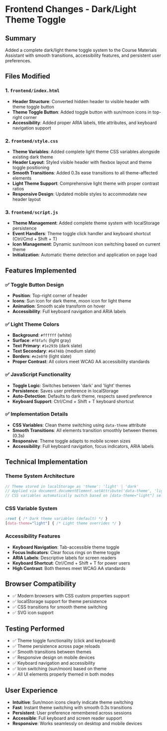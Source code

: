 # Frontend Changes - Dark/Light Theme Toggle

## Summary
Added a complete dark/light theme toggle system to the Course Materials Assistant with smooth transitions, accessibility features, and persistent user preferences.

## Files Modified

### 1. `frontend/index.html`
- **Header Structure**: Converted hidden header to visible header with theme toggle button
- **Theme Toggle Button**: Added toggle button with sun/moon icons in top-right corner
- **Accessibility**: Added proper ARIA labels, title attributes, and keyboard navigation support

### 2. `frontend/style.css`
- **Theme Variables**: Added complete light theme CSS variables alongside existing dark theme
- **Header Layout**: Styled visible header with flexbox layout and theme toggle positioning
- **Smooth Transitions**: Added 0.3s ease transitions to all theme-affected elements
- **Light Theme Support**: Comprehensive light theme with proper contrast ratios
- **Responsive Design**: Updated mobile styles to accommodate new header layout

### 3. `frontend/script.js`
- **Theme Management**: Added complete theme system with localStorage persistence
- **Event Handlers**: Theme toggle click handler and keyboard shortcut (Ctrl/Cmd + Shift + T)
- **Icon Management**: Dynamic sun/moon icon switching based on current theme
- **Initialization**: Automatic theme detection and application on page load

## Features Implemented

### ✅ Toggle Button Design
- **Position**: Top-right corner of header
- **Icons**: Sun icon for dark theme, moon icon for light theme
- **Animation**: Smooth scale transform on hover
- **Accessibility**: Full keyboard navigation and ARIA labels

### ✅ Light Theme Colors
- **Background**: `#ffffff` (white)
- **Surface**: `#f8fafc` (light gray)
- **Text Primary**: `#1e293b` (dark slate)
- **Text Secondary**: `#64748b` (medium slate)
- **Borders**: `#e2e8f0` (light slate)
- **Proper Contrast**: All colors meet WCAG AA accessibility standards

### ✅ JavaScript Functionality  
- **Toggle Logic**: Switches between 'dark' and 'light' themes
- **Persistence**: Saves user preference in localStorage
- **Auto-Detection**: Defaults to dark theme, respects saved preference
- **Keyboard Support**: Ctrl/Cmd + Shift + T keyboard shortcut

### ✅ Implementation Details
- **CSS Variables**: Clean theme switching using `data-theme` attribute
- **Smooth Transitions**: All elements transition smoothly between themes (0.3s)
- **Responsive**: Theme toggle adapts to mobile screen sizes
- **Accessibility**: Full keyboard navigation, focus indicators, ARIA labels

## Technical Implementation

### Theme System Architecture
```javascript
// Theme stored in localStorage as 'theme': 'light' | 'dark'
// Applied via document.documentElement.setAttribute('data-theme', 'light')
// CSS variables automatically switch based on [data-theme="light"] selector
```

### CSS Variable System
```css
:root { /* Dark theme variables (default) */ }
[data-theme="light"] { /* Light theme overrides */ }
```

### Accessibility Features
- **Keyboard Navigation**: Tab-accessible theme toggle
- **Focus Indicators**: Clear focus rings on theme toggle
- **ARIA Labels**: Descriptive labels for screen readers
- **Keyboard Shortcut**: Ctrl/Cmd + Shift + T for power users
- **High Contrast**: Both themes meet WCAG AA standards

## Browser Compatibility
- ✅ Modern browsers with CSS custom properties support
- ✅ localStorage support for theme persistence
- ✅ CSS transitions for smooth theme switching
- ✅ SVG icon support

## Testing Performed
- ✅ Theme toggle functionality (click and keyboard)
- ✅ Theme persistence across page reloads
- ✅ Smooth transitions between themes
- ✅ Responsive design on mobile devices
- ✅ Keyboard navigation and accessibility
- ✅ Icon switching (sun/moon) based on theme
- ✅ All UI elements properly themed in both modes

## User Experience
- **Intuitive**: Sun/moon icons clearly indicate theme switching
- **Fast**: Instant theme switching with smooth 0.3s transitions
- **Persistent**: User preference remembered across sessions
- **Accessible**: Full keyboard and screen reader support
- **Responsive**: Works seamlessly on desktop and mobile devices